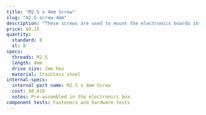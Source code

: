 ```yaml
---
title: "M2.5 x 4mm Screw"
slug: "m2.5-screw-4mm"
description: "These screws are used to mount the electronics boards into the electronics box with the M2.5 M/F standoffs as an intermediary component."
price: $0.15
quantity:
  standard: 8
  xl: 8
specs:
  threads: M2.5
  length: 4mm
  drive size: 2mm hex
  material: Stainless steel
internal-specs:
  internal part name: M2.5 x 4mm Screw
  cost: $0.010
  notes: Pre-assembled in the electronics box.
component tests: Fasteners and hardware tests
---
```

